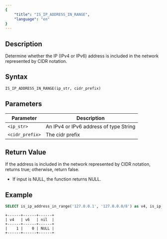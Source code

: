 ```yaml
---
{
    "title": "IS_IP_ADDRESS_IN_RANGE",
    "language": "en"
}
---
```


## Description
Determine whether the IP (IPv4 or IPv6) address is included in the network represented by CIDR notation.

## Syntax
```sql
IS_IP_ADDRESS_IN_RANGE(ip_str, cidr_prefix)
```

## Parameters
| Parameter | Description                                      |
|-----------|--------------------------------------------------|
| `<ip_str>`      | An IPv4 or IPv6 address of type String |
| `<cidr_prefix>`      | The cidr prefix |


## Return Value
If the address is included in the network represented by CIDR notation, returns true; otherwise, return false.
- If input is NULL, the function returns NULL.


## Example
```sql
SELECT is_ip_address_in_range('127.0.0.1', '127.0.0.0/8') as v4, is_ip_address_in_range('::ffff:192.168.0.1', '::ffff:192.168.0.4/128') as v6, is_ip_address_in_range('127.0.0.1', NULL) as nil;
```
```text
+------+------+------+
| v4   | v6   | nil  |
+------+------+------+
|    1 |    0 | NULL |
+------+------+------+
```
